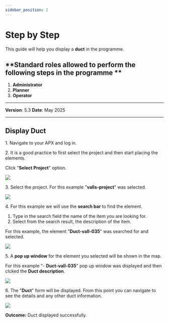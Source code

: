 ```yaml
---
sidebar_position: 2
---
```


# **Step by Step**

This guide will help you display a **duct** in the programme.

## **Standard roles allowed to perform the following steps in the programme **

1.	**Administrator**
2.  **Planner**
3. **Operator**

------------

**Version**: 5.3
**Date**: May 2025

------------

## Display Duct

1\. Navigate to your APX and log in.


2\. It is a good practice to first select the project and then start placing the elements.

Click "**Select Project**" option.

![](https://ajeuwbhvhr.cloudimg.io/colony-recorder.s3.amazonaws.com/files/2024-01-30/83c7ae41-2922-4224-baae-18c9c3bcfb93/ascreenshot.jpeg?tl_px=0,0&br_px=825,461&force_format=png&width=826&wat_scale=73&wat=1&wat_opacity=1&wat_gravity=northwest&wat_url=https://colony-recorder.s3.amazonaws.com/images/watermarks/14B8A6_standard.png&wat_pad=336,-10)


3\. Select the project. For this example "**valls-project**" was selected.

![](https://ajeuwbhvhr.cloudimg.io/colony-recorder.s3.amazonaws.com/files/2024-01-30/c16c5b2d-a1fd-4b48-a0ab-375590586e1a/ascreenshot.jpeg?tl_px=0,0&br_px=825,461&force_format=png&width=826&wat_scale=73&wat=1&wat_opacity=1&wat_gravity=northwest&wat_url=https://colony-recorder.s3.amazonaws.com/images/watermarks/14B8A6_standard.png&wat_pad=368,123)


4\. For this example we will use the **search bar** to find the element.

1. Type in the search field the name of the item you are looking for.
2. Select from the search result, the description of the item.

For this example, the element "**Duct-vall-035**" was searched for and selected.

![](https://ajeuwbhvhr.cloudimg.io/colony-recorder.s3.amazonaws.com/files/2024-01-30/265dc7ab-d017-446d-aaab-9d29a79b1af4/user_cropped_screenshot.jpeg?tl_px=133,0&br_px=959,461&force_format=png&width=826&wat_scale=73&wat=1&wat_opacity=1&wat_gravity=northwest&wat_url=https://colony-recorder.s3.amazonaws.com/images/watermarks/14B8A6_standard.png&wat_pad=429,63)


5\. A **pop up window** for the element you selected will be shown in the map.

For this example "- **Duct-vall-035**" pop up window was displayed and then clcked the **Duct description**.

![](https://ajeuwbhvhr.cloudimg.io/colony-recorder.s3.amazonaws.com/files/2024-01-30/f27a51c0-5af3-44e6-9b73-ca5f1c5ef7ec/ascreenshot.jpeg?tl_px=0,143&br_px=825,604&force_format=png&width=826&wat_scale=73&wat=1&wat_opacity=1&wat_gravity=northwest&wat_url=https://colony-recorder.s3.amazonaws.com/images/watermarks/14B8A6_standard.png&wat_pad=368,204)


6\. The "**Duct**" form will be displayed. From this point you can navigate to see the details and any other duct information.

![](https://ajeuwbhvhr.cloudimg.io/colony-recorder.s3.amazonaws.com/files/2024-01-30/de36c0a9-c34c-4315-b83e-b0e48f9855c2/ascreenshot.jpeg?tl_px=0,0&br_px=959,879&force_format=png&width=1120.0&wat=1&wat_opacity=1&wat_gravity=northwest&wat_url=https://colony-recorder.s3.amazonaws.com/images/watermarks/14B8A6_standard.png&wat_pad=105,466)


**Outcome:** Duct displayed successfully.

